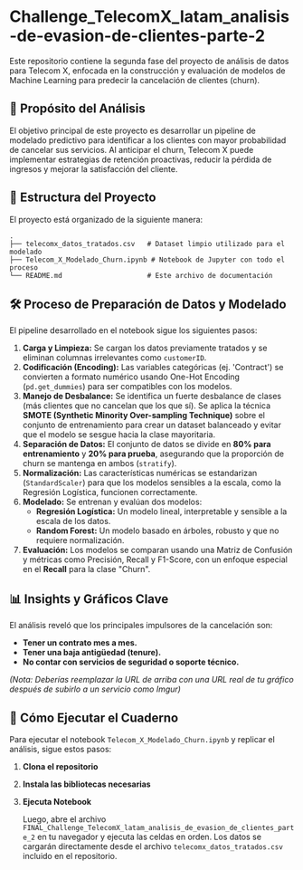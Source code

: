 # Challenge_TelecomX_latam_analisis-de-evasion-de-clientes-parte-2

Este repositorio contiene la segunda fase del proyecto de análisis de datos para Telecom X, enfocada en la construcción y evaluación de modelos de Machine Learning para predecir la cancelación de clientes (churn).

## 🎯 Propósito del Análisis

El objetivo principal de este proyecto es desarrollar un pipeline de modelado predictivo para identificar a los clientes con mayor probabilidad de cancelar sus servicios. Al anticipar el churn, Telecom X puede implementar estrategias de retención proactivas, reducir la pérdida de ingresos y mejorar la satisfacción del cliente.

## 📂 Estructura del Proyecto

El proyecto está organizado de la siguiente manera:

```
.
├── telecomx_datos_tratados.csv   # Dataset limpio utilizado para el modelado
├── Telecom_X_Modelado_Churn.ipynb # Notebook de Jupyter con todo el proceso
└── README.md                     # Este archivo de documentación
```

## 🛠️ Proceso de Preparación de Datos y Modelado

El pipeline desarrollado en el notebook sigue los siguientes pasos:

1.  **Carga y Limpieza:** Se cargan los datos previamente tratados y se eliminan columnas irrelevantes como `customerID`.
2.  **Codificación (Encoding):** Las variables categóricas (ej. 'Contract') se convierten a formato numérico usando One-Hot Encoding (`pd.get_dummies`) para ser compatibles con los modelos.
3.  **Manejo de Desbalance:** Se identifica un fuerte desbalance de clases (más clientes que no cancelan que los que sí). Se aplica la técnica **SMOTE (Synthetic Minority Over-sampling Technique)** sobre el conjunto de entrenamiento para crear un dataset balanceado y evitar que el modelo se sesgue hacia la clase mayoritaria.
4.  **Separación de Datos:** El conjunto de datos se divide en **80% para entrenamiento** y **20% para prueba**, asegurando que la proporción de churn se mantenga en ambos (`stratify`).
5.  **Normalización:** Las características numéricas se estandarizan (`StandardScaler`) para que los modelos sensibles a la escala, como la Regresión Logística, funcionen correctamente.
6.  **Modelado:** Se entrenan y evalúan dos modelos:
      * **Regresión Logística:** Un modelo lineal, interpretable y sensible a la escala de los datos.
      * **Random Forest:** Un modelo basado en árboles, robusto y que no requiere normalización.
7.  **Evaluación:** Los modelos se comparan usando una Matriz de Confusión y métricas como Precisión, Recall y F1-Score, con un enfoque especial en el **Recall** para la clase "Churn".

## 📊 Insights y Gráficos Clave

El análisis reveló que los principales impulsores de la cancelación son:

  * **Tener un contrato mes a mes.**
  * **Tener una baja antigüedad (tenure).**
  * **No contar con servicios de seguridad o soporte técnico.**

*(Nota: Deberías reemplazar la URL de arriba con una URL real de tu gráfico después de subirlo a un servicio como Imgur)*

## 🚀 Cómo Ejecutar el Cuaderno

Para ejecutar el notebook `Telecom_X_Modelado_Churn.ipynb` y replicar el análisis, sigue estos pasos:

1.  **Clona el repositorio**

2.  **Instala las bibliotecas necesarias**
    
3.  **Ejecuta Notebook**


    Luego, abre el archivo `FINAL_Challenge_TelecomX_latam_analisis_de_evasion_de_clientes_parte_2` en tu navegador y ejecuta las celdas en orden. Los datos se cargarán directamente desde el archivo `telecomx_datos_tratados.csv` incluido en el repositorio.
